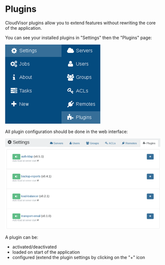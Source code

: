 # Plugins

CloudVisor plugins allow you to extend features without rewriting the core of the application.

You can see your installed plugins in "Settings" then the "Plugins" page:

![](./assets/xo5pluginsmenu.png)

All plugin configuration should be done in the web interface:

![](./assets/xo5pluginspage.png)

A plugin can be:

- activated/deactivated
- loaded on start of the application
- configured (extend the plugin settings by clicking on the "+" icon
